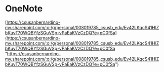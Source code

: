 
# OneNote
[https://csusanbernardino-my.sharepoint.com/:o:/g/personal/008019785_csusb_edu/Ev42LKqcS41HlZbKuvT70WQBYfzSGuVSp-vPaEaKVzCzDQ?e=pC0fSa](https://csusanbernardino-my.sharepoint.com/:o:/g/personal/008019785_csusb_edu/Ev42LKqcS41HlZbKuvT70WQBYfzSGuVSp-vPaEaKVzCzDQ?e=pC0fSa "https://csusanbernardino-my.sharepoint.com/:o:/g/personal/008019785_csusb_edu/Ev42LKqcS41HlZbKuvT70WQBYfzSGuVSp-vPaEaKVzCzDQ?e=pC0fSa")
